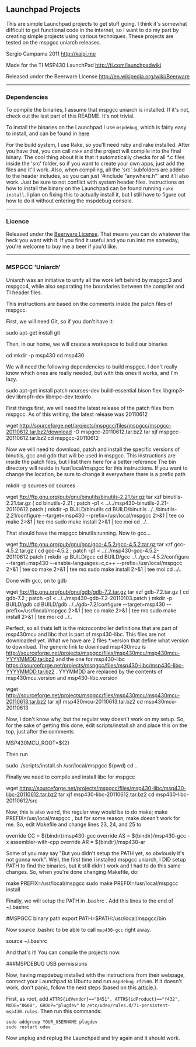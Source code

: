 ## Launchpad Projects

This are simple Launchpad projects to get stuff going. I think it's somewhat difficult to get functional code in the internet, so I want to do my part by creating simple projects using various techniques.
These projects are tested on the mspgcc uniarch releases.

Sergio Campama 2011 
http://kaipi.me

Made for the TI MSP430 LaunchPad 
http://ti.com/launchpadwiki

Released under the Beerware License 
http://en.wikipedia.org/wiki/Beerware

----

### Dependencies

To compile the binaries, I assume that mspgcc uniarch is installed. If it's not, check out the last part of this README. It's not trivial.

To install the binaries on the Launchpad I use `mspdebug`, which is fairly easy to install, and can be found in [here](http://mspdebug.sourceforge.net/)

For the build system, I use Rake, so you'll need ruby and rake installed. After you have that, you can call `rake` and the project will compile into the final binary. The cool thing about it is that it automatically checks for all *.c files inside the 'src' folder, so if you want to create your own apps, just add the files and it'll work. Also, when compiling, all the 'src' subfolders are added to the header includes, so you can just '#include "anywhere.h"' and it'll also work. Just be sure to not conflict with system header files. Instructions on how to install the binary on the Launchpad can be found running `rake install`. I plan on fixing this to actually install it, but I still have to figure out how to do it without entering the mspdebug console.

----

### Licence

Released under the [Beerware License](http://en.wikipedia.org/wiki/Beerware). That means you can
do whatever the heck you want with it. If you find it useful and you run into me someday, you're
welcome to buy me a beer if you'd like.

----

### MSPGCC 'Uniarch'

Uniarch was an initiative to unify all the work left behind by mspgcc3 and mspgcc4, while also separating the boundaries between the compiler and TI header files.

This instructions are based on the comments inside the patch files of mspgcc.

First, we will need Git, so if you don't have it:

 sudo apt-get install git

Then, in our home, we will create a workspace to build our binaries

 cd
 mkdir -p msp430
 cd msp430

We will need the following dependencies to build mspgcc. I don't really know which ones are really needed, but with this ones it works, and I'm lazy.

 sudo apt-get install patch ncurses-dev build-essential bison flex libgmp3-dev libmpfr-dev libmpc-dev texinfo

First things first, we will need the latest release of the patch files from mspgcc. As of this writing, the latest release was 20110612

 wget http://sourceforge.net/projects/mspgcc/files/mspgcc/mspgcc-20110612.tar.bz2/download -O mspgcc-20110612.tar.bz2
 tar xjf mspgcc-20110612.tar.bz2
 cd mspgcc-20110612

Now we will need to download, patch and install the specific versions of binutils, gcc and gdb that will be used in mspgcc. This instructions are inside the patch files, but I list them here for a better reference
The bin directory will reside in /usr/local/mspgcc for this instructions. If you want to change the location, be sure to change it everywhere there is a prefix path

 mkdir -p sources
 cd sources
 
 wget ftp://ftp.gnu.org/pub/gnu/binutils/binutils-2.21.tar.gz
 tar xzf binutils-2.21.tar.gz
 ( cd binutils-2.21 ; patch -p1 < ../../msp430-binutils-2.21-20110612.patch )
 mkdir -p BUILD/binutils
 cd BUILD/binutils
 ../../binutils-2.21/configure --target=msp430 --prefix=/usr/local/mspgcc 2>&1 | tee co
 make 2>&1 | tee mo
 sudo make install 2>&1 | tee moi
 cd ../..

That should have the mspgcc binutils running. Now to gcc...

 wget ftp://ftp.gnu.org/pub/gnu/gcc/gcc-4.5.2/gcc-4.5.2.tar.gz
 tar xzf gcc-4.5.2.tar.gz
 ( cd gcc-4.5.2 ; patch -p1 < ../../msp430-gcc-4.5.2-20110612.patch )
 mkdir -p BUILD/gcc
 cd BUILD/gcc
 ../../gcc-4.5.2/configure --target=msp430 --enable-languages=c,c++ --prefix=/usr/local/mspgcc 2>&1 | tee co
 make 2>&1 | tee mo
 sudo make install 2>&1 | tee moi
 cd ../..

Done with gcc, on to gdb

 wget ftp://ftp.gnu.org/pub/gnu/gdb/gdb-7.2.tar.gz
 tar xzf gdb-7.2.tar.gz
 ( cd gdb-7.2 ; patch -p1 < ../../msp430-gdb-7.2-20110103.patch )
 mkdir -p BUILD/gdb
 cd BUILD/gdb
 ../../gdb-7.2/configure --target=msp430 --prefix=/usr/local/mspgcc 2>&1 | tee co
 make 2>&1 | tee mo
 sudo make install 2>&1 | tee moi
 cd ../..

Perfect, so all thats left is the microcontroller definitions that are part of msp430mcu and libc that is part of msp430-libc. This files are not downloaded yet. What we have are 2 files *.version that define what version to download. The generic link to download msp430mcu is http://sourceforge.net/projects/mspgcc/files/msp430mcu/msp430mcu-YYYYMMDD.tar.bz2 and the one for msp430-libc https://sourceforge.net/projects/mspgcc/files/msp430-libc/msp430-libc-YYYYMMDD.tar.bz2 . YYYMMDD are replaced by the contents of msp430mcu.version and msp430-libc.version

 wget http://sourceforge.net/projects/mspgcc/files/msp430mcu/msp430mcu-20110613.tar.bz2
 tar xjf msp430mcu-20110613.tar.bz2
 cd msp430mcu-20110613

Now, I don't know why, but the regular way doesn't work on my setup. So, for the sake of getting this done, edit scripts/install.sh and place this on the top, just after the comments

 MSP430MCU_ROOT=${2}

Then run

 sudo ./scripts/install.sh /usr/local/mspgcc $(pwd)
 cd ..
 
Finally we need to compile and install libc for mspgcc

 wget https://sourceforge.net/projects/mspgcc/files/msp430-libc/msp430-libc-20110612.tar.bz2
 tar xjf msp430-libc-20110612.tar.bz2
 cd msp430-libc-20110612/src

Now, this is also weird, the regular way would be to do make; make PREFIX=/usr/local/mspgcc , but for some reason, make doesn't work for me. So, edit Makefile and change lines 23, 24, and 25 to

 override CC = ${bindir}/msp430-gcc
 override AS = ${bindir}/msp430-gcc -x assembler-with-cpp
 override AR = ${bindir}/msp430-ar

Some of you may say "But you didn't setup the PATH yet, so obviously it's not gonna work". Well, the first time I installed mspgcc uniarch, I DID setup PATH to find the binaries, but it still didn't work and I had to do this same changes. So, when you're done changing Makefile, do:

 make PREFIX=/usr/local/mspgcc
 sudo make PREFIX=/usr/local/mspgcc install

Finally, we will setup the PATH in .bashrc . Add this lines to the end of ~/.bashrc

 #MSPGCC binary path
 export PATH=$PATH:/usr/local/mspgcc/bin

Now source .bashrc to be able to call `msp430-gcc` right away. 

 source ~/.bashrc

And that's it! You can compile the projects now. 

###MSPDEBUG USB permissions

Now, having mspdebug installed with the instructions from their webpage, connect your Launchpad to Ubuntu and run `mspdebug rf2500`. If it doesn't work, don't panic, follow the next steps (based on this [article](http://karuppuswamy.com/wordpress/2010/10/07/debugging-ez430-chronos-with-mspdebug-tool-in-ubuntu-linux/).).

First, as root, add `ATTRS{idVendor}=="0451", ATTRS{idProduct}=="f432", MODE="0660", GROUP="plugdev"` to `/etc/udev/rules.d/71-persistent-msp430.rules`. Then run this commands:

	sudo addgroup YOUR_USERNAME plugdev
	sudo restart udev
	
Now unplug and replug the Launchpad and try again and it should work.